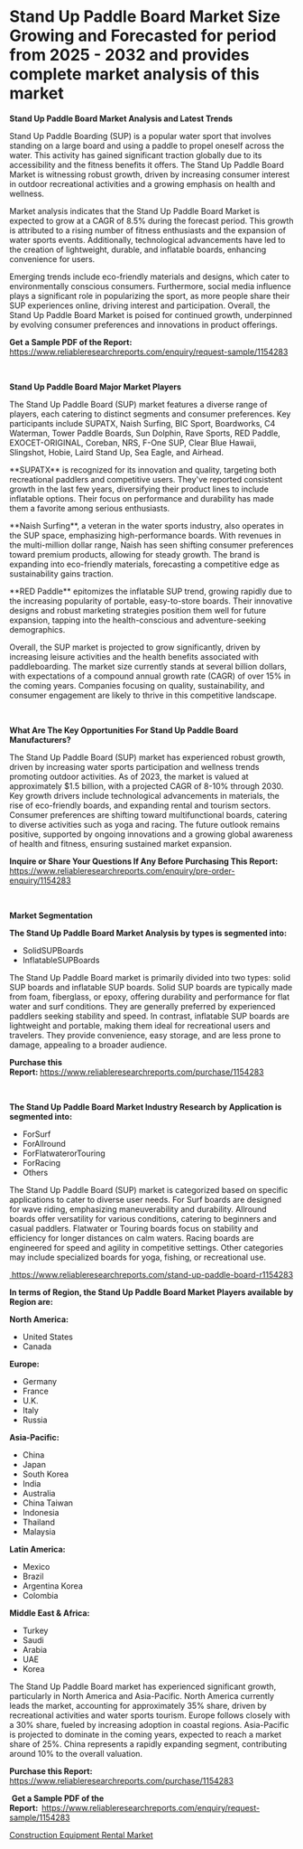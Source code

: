 <p><h1>Stand Up Paddle Board Market Size Growing and Forecasted for period from 2025 - 2032 and provides complete market analysis of this market</h1></p><p><strong>Stand Up Paddle Board Market Analysis and Latest Trends</strong></p>
<p><p>Stand Up Paddle Boarding (SUP) is a popular water sport that involves standing on a large board and using a paddle to propel oneself across the water. This activity has gained significant traction globally due to its accessibility and the fitness benefits it offers. The Stand Up Paddle Board Market is witnessing robust growth, driven by increasing consumer interest in outdoor recreational activities and a growing emphasis on health and wellness.</p><p>Market analysis indicates that the Stand Up Paddle Board Market is expected to grow at a CAGR of 8.5% during the forecast period. This growth is attributed to a rising number of fitness enthusiasts and the expansion of water sports events. Additionally, technological advancements have led to the creation of lightweight, durable, and inflatable boards, enhancing convenience for users.</p><p>Emerging trends include eco-friendly materials and designs, which cater to environmentally conscious consumers. Furthermore, social media influence plays a significant role in popularizing the sport, as more people share their SUP experiences online, driving interest and participation. Overall, the Stand Up Paddle Board Market is poised for continued growth, underpinned by evolving consumer preferences and innovations in product offerings.</p></p>
<p><strong>Get a Sample PDF of the Report:&nbsp;</strong> <a href="https://www.reliableresearchreports.com/enquiry/request-sample/1154283?utm_campaign=3543&utm_medium=2&utm_source=Github&utm_content=ia&utm_term=08042025&utm_id=stand-up-paddle-board">https://www.reliableresearchreports.com/enquiry/request-sample/1154283</a></p>
<p>&nbsp;</p>
<p><strong>Stand Up Paddle Board Major Market Players</strong></p>
<p><p>The Stand Up Paddle Board (SUP) market features a diverse range of players, each catering to distinct segments and consumer preferences. Key participants include SUPATX, Naish Surfing, BIC Sport, Boardworks, C4 Waterman, Tower Paddle Boards, Sun Dolphin, Rave Sports, RED Paddle, EXOCET-ORIGINAL, Coreban, NRS, F-One SUP, Clear Blue Hawaii, Slingshot, Hobie, Laird Stand Up, Sea Eagle, and Airhead.</p><p>**SUPATX** is recognized for its innovation and quality, targeting both recreational paddlers and competitive users. They've reported consistent growth in the last few years, diversifying their product lines to include inflatable options. Their focus on performance and durability has made them a favorite among serious enthusiasts.</p><p>**Naish Surfing**, a veteran in the water sports industry, also operates in the SUP space, emphasizing high-performance boards. With revenues in the multi-million dollar range, Naish has seen shifting consumer preferences toward premium products, allowing for steady growth. The brand is expanding into eco-friendly materials, forecasting a competitive edge as sustainability gains traction.</p><p>**RED Paddle** epitomizes the inflatable SUP trend, growing rapidly due to the increasing popularity of portable, easy-to-store boards. Their innovative designs and robust marketing strategies position them well for future expansion, tapping into the health-conscious and adventure-seeking demographics.</p><p>Overall, the SUP market is projected to grow significantly, driven by increasing leisure activities and the health benefits associated with paddleboarding. The market size currently stands at several billion dollars, with expectations of a compound annual growth rate (CAGR) of over 15% in the coming years. Companies focusing on quality, sustainability, and consumer engagement are likely to thrive in this competitive landscape.</p></p>
<p>&nbsp;</p>
<p><strong>What Are The Key Opportunities For Stand Up Paddle Board Manufacturers?</strong></p>
<p><p>The Stand Up Paddle Board (SUP) market has experienced robust growth, driven by increasing water sports participation and wellness trends promoting outdoor activities. As of 2023, the market is valued at approximately $1.5 billion, with a projected CAGR of 8-10% through 2030. Key growth drivers include technological advancements in materials, the rise of eco-friendly boards, and expanding rental and tourism sectors. Consumer preferences are shifting toward multifunctional boards, catering to diverse activities such as yoga and racing. The future outlook remains positive, supported by ongoing innovations and a growing global awareness of health and fitness, ensuring sustained market expansion.</p></p>
<p><strong>Inquire or Share Your Questions If Any Before Purchasing This Report:</strong> <a href="https://www.reliableresearchreports.com/enquiry/pre-order-enquiry/1154283?utm_campaign=3543&utm_medium=2&utm_source=Github&utm_content=ia&utm_term=08042025&utm_id=stand-up-paddle-board">https://www.reliableresearchreports.com/enquiry/pre-order-enquiry/1154283</a></p>
<p>&nbsp;</p>
<p><strong>Market Segmentation</strong></p>
<p><strong>The Stand Up Paddle Board Market Analysis by types is segmented into:</strong></p>
<p><ul><li>SolidSUPBoards</li><li>InflatableSUPBoards</li></ul></p>
<p><p>The Stand Up Paddle Board market is primarily divided into two types: solid SUP boards and inflatable SUP boards. Solid SUP boards are typically made from foam, fiberglass, or epoxy, offering durability and performance for flat water and surf conditions. They are generally preferred by experienced paddlers seeking stability and speed. In contrast, inflatable SUP boards are lightweight and portable, making them ideal for recreational users and travelers. They provide convenience, easy storage, and are less prone to damage, appealing to a broader audience.</p></p>
<p><strong>Purchase this Report:&nbsp;</strong><a href="https://www.reliableresearchreports.com/purchase/1154283?utm_campaign=3543&utm_medium=2&utm_source=Github&utm_content=ia&utm_term=08042025&utm_id=stand-up-paddle-board">https://www.reliableresearchreports.com/purchase/1154283</a></p>
<p>&nbsp;</p>
<p><strong>The Stand Up Paddle Board Market Industry Research by Application is segmented into:</strong></p>
<p><ul><li>ForSurf</li><li>ForAllround</li><li>ForFlatwaterorTouring</li><li>ForRacing</li><li>Others</li></ul></p>
<p><p>The Stand Up Paddle Board (SUP) market is categorized based on specific applications to cater to diverse user needs. For Surf boards are designed for wave riding, emphasizing maneuverability and durability. Allround boards offer versatility for various conditions, catering to beginners and casual paddlers. Flatwater or Touring boards focus on stability and efficiency for longer distances on calm waters. Racing boards are engineered for speed and agility in competitive settings. Other categories may include specialized boards for yoga, fishing, or recreational use.</p></p>
<p><a href="https://www.reliableresearchreports.com/stand-up-paddle-board-r1154283?utm_campaign=3543&utm_medium=2&utm_source=Github&utm_content=ia&utm_term=08042025&utm_id=stand-up-paddle-board">&nbsp;https://www.reliableresearchreports.com/stand-up-paddle-board-r1154283</a></p>
<p><strong>In terms of Region, the Stand Up Paddle Board Market Players available by Region are:</strong></p>
<p>
    <p> <strong> North America: </strong>
        <ul>
            <li>United States</li>
            <li>Canada</li>
        </ul>
        </p> 
    <p> <strong> Europe: </strong>
        <ul>
            <li>Germany</li>
            <li>France</li>
            <li>U.K.</li>
            <li>Italy</li>
            <li>Russia</li>
        </ul>
        </p> 
    <p> <strong> Asia-Pacific: </strong>
        <ul>
            <li>China</li>
            <li>Japan</li>
            <li>South Korea</li>
            <li>India</li>
            <li>Australia</li>
            <li>China Taiwan</li>
            <li>Indonesia</li>
            <li>Thailand</li>
            <li>Malaysia</li>
        </ul>
        </p> 
    <p> <strong> Latin America: </strong>
        <ul>
            <li>Mexico</li>
            <li>Brazil</li>
            <li>Argentina Korea</li>
            <li>Colombia</li>
        </ul>
        </p> 
    <p> <strong> Middle East & Africa: </strong>
        <ul>
            <li>Turkey</li>
            <li>Saudi</li>
            <li>Arabia</li>
            <li>UAE</li>
            <li>Korea</li>
        </ul>
    </p>
    </p>
<p><p>The Stand Up Paddle Board market has experienced significant growth, particularly in North America and Asia-Pacific. North America currently leads the market, accounting for approximately 35% share, driven by recreational activities and water sports tourism. Europe follows closely with a 30% share, fueled by increasing adoption in coastal regions. Asia-Pacific is projected to dominate in the coming years, expected to reach a market share of 25%. China represents a rapidly expanding segment, contributing around 10% to the overall valuation.</p></p>
<p><strong>Purchase this Report: </strong><a href="https://www.reliableresearchreports.com/purchase/1154283?utm_campaign=3543&utm_medium=2&utm_source=Github&utm_content=ia&utm_term=08042025&utm_id=stand-up-paddle-board">https://www.reliableresearchreports.com/purchase/1154283</a></p>
<p>&nbsp;<strong>Get a Sample PDF of the Report:&nbsp;&nbsp;</strong><a href="https://www.reliableresearchreports.com/enquiry/request-sample/1154283?utm_campaign=3543&utm_medium=2&utm_source=Github&utm_content=ia&utm_term=08042025&utm_id=stand-up-paddle-board">https://www.reliableresearchreports.com/enquiry/request-sample/1154283</a></p>
<p><strong></strong></p>
<p><p><a href="https://github.com/eymermanda0p/Market-Research-Report-List-1/blob/main/construction-equipment-rental-market.md?utm_campaign=3543&utm_medium=2&utm_source=Github&utm_content=ia&utm_term=08042025&utm_id=stand-up-paddle-board">Construction Equipment Rental Market</a></p></p>